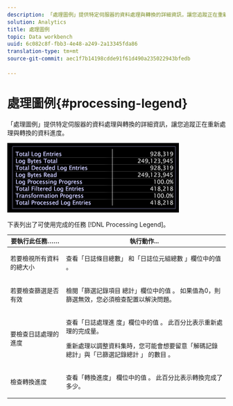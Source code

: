 ```yaml
---
description: 「處理圖例」提供特定伺服器的資料處理與轉換的詳細資訊，讓您追蹤正在重新處理與轉換的資料進度。
solution: Analytics
title: 處理圖例
topic: Data workbench
uuid: 6c082c8f-fbb3-4e48-a249-2a13345fda86
translation-type: tm+mt
source-git-commit: aec1f7b14198cdde91f61d490a235022943bfedb

---
```



# 處理圖例{#processing-legend}

「處理圖例」提供特定伺服器的資料處理與轉換的詳細資訊，讓您追蹤正在重新處理與轉換的資料進度。

![](assets/vis_ProcessingLegend.png)

下表列出了可使用完成的任務 [!DNL Processing Legend]。

<table id="table_6149250C44B14C44A3CB1CEF68B280C6"> 
 <thead> 
  <tr> 
   <th colname="col1" class="entry"> 要執行此任務…… </th> 
   <th colname="col2" class="entry"> 執行動作... </th> 
  </tr> 
 </thead>
 <tbody> 
  <tr> 
   <td colname="col1"> <p>若要檢視所有資料的總大小 </p> </td> 
   <td colname="col2"> <p>查看「日誌條目總數」 <span class="wintitle"> 和「日誌位元組總數</span><span class="wintitle"> 」欄位中的值</span> 。 </p> </td> 
  </tr> 
  <tr> 
   <td colname="col1"> <p>若要檢查篩選是否有效 </p> </td> 
   <td colname="col2"> <p>檢閱「篩選記錄項目 <span class="wintitle"> 總計」欄位中的值</span> 。 如果值為0，則篩選無效，您必須檢查配置以解決問題。 </p> </td> 
  </tr> 
  <tr> 
   <td colname="col1"> <p>要檢查日誌處理的進度 </p> </td> 
   <td colname="col2"> <p>查看「日誌處理進 <span class="wintitle"> 度」欄位中的值</span> 。 此百分比表示重新處理的完成量。 </p> <p>重新處理以調整資料集時，您可能會想要留意「解碼記錄總計」與「已篩選記錄總計 <span class="wintitle"> 」</span> 的數目 <span class="wintitle"></span>。 </p> </td> 
  </tr> 
  <tr> 
   <td colname="col1"> <p>檢查轉換進度 </p> </td> 
   <td colname="col2"> <p>查看「轉換進度」 <span class="wintitle"> 欄位中的值</span> 。 此百分比表示轉換完成了多少。 </p> </td> 
  </tr> 
 </tbody> 
</table>

